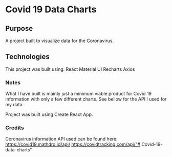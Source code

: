# Covid 19 Data Charts

## Purpose

A project built to visualize data for the Coronavirus.

## Technologies

This project was built using:
React
Material UI
Recharts
Axios

### Notes

What I have built is mainly just a minimum viable product for Covid 19 information with only a few different charts. See bellow for the API I used for my data.

Project was built using Create React App.

### Credits

Coronavirus information API used can be found here:
https://covid19.mathdro.id/api/
https://covidtracking.com/api/"# Covid-19-data-charts"
